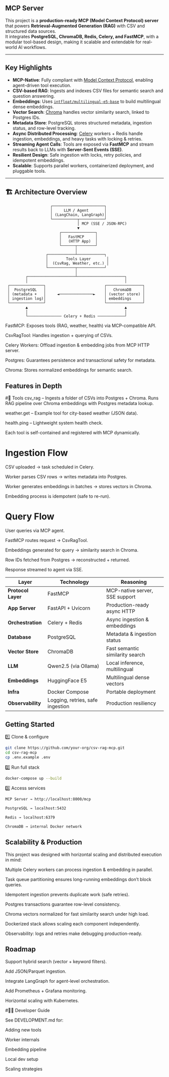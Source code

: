## MCP Server

This project is a **production-ready MCP (Model Context Protocol) server** that powers **Retrieval-Augmented Generation (RAG)** with CSV and structured data sources.  
It integrates **PostgreSQL, ChromaDB, Redis, Celery, and FastMCP**, with a modular tool-based design, making it scalable and extendable for real-world AI workflows.

---

## Key Highlights

- **MCP-Native**: Fully compliant with [Model Context Protocol](https://modelcontextprotocol.io/), enabling agent-driven tool execution.  
- **CSV-based RAG**: Ingests and indexes CSV files for semantic search and question answering.  
- **Embeddings**: Uses [`intfloat/multilingual-e5-base`](https://huggingface.co/intfloat/multilingual-e5-base) to build multilingual dense embeddings.  
- **Vector Search**: [Chroma](https://www.trychroma.com/) handles vector similarity search, linked to Postgres IDs.  
- **Metadata Store**: PostgreSQL stores structured metadata, ingestion status, and row-level tracking.  
- **Async Distributed Processing**: [Celery](https://docs.celeryq.dev/) workers + Redis handle ingestion, embeddings, and heavy tasks with locking & retries.  
- **Streaming Agent Calls**: Tools are exposed via **FastMCP** and stream results back to LLMs with **Server-Sent Events (SSE)**.  
- **Resilient Design**: Safe ingestion with locks, retry policies, and idempotent embeddings.  
- **Scalable**: Supports parallel workers, containerized deployment, and pluggable tools.  

---

## 🏗️ Architecture Overview

```text
                    ┌───────────────────────┐
                    │     LLM / Agent       │
                    │ (LangChain, LangGraph)│
                    └───────────┬───────────┘
                                │ MCP (SSE / JSON-RPC)
                                ▼
                        ┌───────────────┐
                        │   FastMCP     │
                        │   (HTTP App)  │
                        └──────┬────────┘
                               │
                  ┌────────────┴────────────┐
                  │        Tools Layer       │
                  │  (CsvRag, Weather, etc.) │
                  └────────────┬────────────┘
                               │
         ┌─────────────────────┴─────────────────────┐
         │                                           │
 ┌───────────────┐                          ┌────────────────┐
 │  PostgreSQL   │                          │   ChromaDB     │
 │ (metadata +   │     ◄───────────────►    │ (vector store) │                 
 │ ingestion log)│                          │ embeddings     │
 └───────────────┘                          └────────────────┘
         ▲                                           ▲
         │                                           │
         └─────────────── Celery + Redis ────────────┘
```
FastMCP: Exposes tools (RAG, weather, health) via MCP-compatible API.

CsvRagTool: Handles ingestion + querying of CSVs.

Celery Workers: Offload ingestion & embedding jobs from MCP HTTP server.

Postgres: Guarantees persistence and transactional safety for metadata.

Chroma: Stores normalized embeddings for semantic search.

## Features in Depth
#🧩 Tools
csv_rag – Ingests a folder of CSVs into Postgres + Chroma. Runs RAG pipeline over Chroma embeddings with Postgres metadata lookup.

weather.get – Example tool for city-based weather (JSON data).

health.ping – Lightweight system health check.

Each tool is self-contained and registered with MCP dynamically.

# Ingestion Flow

CSV uploaded → task scheduled in Celery.

Worker parses CSV rows → writes metadata into Postgres.

Worker generates embeddings in batches → stores vectors in Chroma.

Embedding process is idempotent (safe to re-run).

# Query Flow

User queries via MCP agent.

FastMCP routes request → CsvRagTool.

Embeddings generated for query → similarity search in Chroma.

Row IDs fetched from Postgres → reconstructed + returned.

Response streamed to agent via SSE.


| Layer              | Technology                       | Reasoning                       |
| ------------------ | -------------------------------- | ------------------------------- |
| **Protocol Layer** | FastMCP                          | MCP-native server, SSE support  |
| **App Server**     | FastAPI + Uvicorn                | Production-ready async HTTP     |
| **Orchestration**  | Celery + Redis                   | Async ingestion & embeddings    |
| **Database**       | PostgreSQL                       | Metadata & ingestion status     |
| **Vector Store**   | ChromaDB                         | Fast semantic similarity search |
| **LLM**            | Qwen2.5 (via Ollama)             | Local inference, multilingual   |
| **Embeddings**     | HuggingFace E5                   | Multilingual dense vectors      |
| **Infra**          | Docker Compose                   | Portable deployment             |
| **Observability**  | Logging, retries, safe ingestion | Production resiliency           |

## Getting Started
1️⃣ Clone & configure
```bash
git clone https://github.com/your-org/csv-rag-mcp.git
cd csv-rag-mcp
cp .env.example .env
```

2️⃣ Run full stack
```bash
docker-compose up --build
```

3️⃣ Access services
```bash
MCP Server → http://localhost:8000/mcp

PostgreSQL → localhost:5432

Redis → localhost:6379

ChromaDB → internal Docker network
```
## Scalability & Production

This project was designed with horizontal scaling and distributed execution in mind:

Multiple Celery workers can process ingestion & embedding in parallel.

Task queue partitioning ensures long-running embeddings don’t block queries.

Idempotent ingestion prevents duplicate work (safe retries).

Postgres transactions guarantee row-level consistency.

Chroma vectors normalized for fast similarity search under high load.

Dockerized stack allows scaling each component independently.

Observability: logs and retries make debugging production-ready.

## Roadmap

 Support hybrid search (vector + keyword filters).

 Add JSON/Parquet ingestion.

 Integrate LangGraph for agent-level orchestration.

 Add Prometheus + Grafana monitoring.

 Horizontal scaling with Kubernetes.

#👩‍💻 Developer Guide

See DEVELOPMENT.md for:

Adding new tools

Worker internals

Embedding pipeline

Local dev setup

Scaling strategies